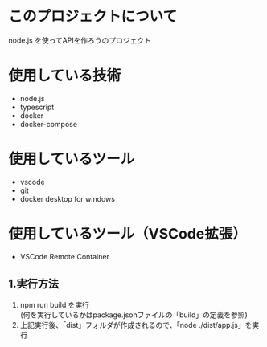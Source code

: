 # このプロジェクトについて
node.js を使ってAPIを作ろうのプロジェクト

# 使用している技術
- node.js
- typescript
- docker
- docker-compose

# 使用しているツール
- vscode
- git
- docker desktop for windows

# 使用しているツール（VSCode拡張）
- VSCode Remote Container

## 1.実行方法
1. npm run build を実行  
  (何を実行しているかはpackage.jsonファイルの「build」の定義を参照)
2. 上記実行後、「dist」フォルダが作成されるので、「node ./dist/app.js」を実行
